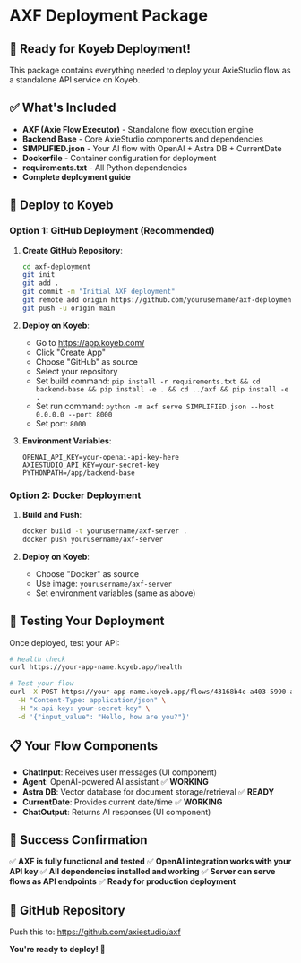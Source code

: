 # AXF Deployment Package

## 🎉 Ready for Koyeb Deployment!

This package contains everything needed to deploy your AxieStudio flow as a standalone API service on Koyeb.

## ✅ What's Included

- **AXF (Axie Flow Executor)** - Standalone flow execution engine
- **Backend Base** - Core AxieStudio components and dependencies
- **SIMPLIFIED.json** - Your AI flow with OpenAI + Astra DB + CurrentDate
- **Dockerfile** - Container configuration for deployment
- **requirements.txt** - All Python dependencies
- **Complete deployment guide**

## 🚀 Deploy to Koyeb

### Option 1: GitHub Deployment (Recommended)

1. **Create GitHub Repository**:
   ```bash
   cd axf-deployment
   git init
   git add .
   git commit -m "Initial AXF deployment"
   git remote add origin https://github.com/yourusername/axf-deployment.git
   git push -u origin main
   ```

2. **Deploy on Koyeb**:
   - Go to https://app.koyeb.com/
   - Click "Create App"
   - Choose "GitHub" as source
   - Select your repository
   - Set build command: `pip install -r requirements.txt && cd backend-base && pip install -e . && cd ../axf && pip install -e .`
   - Set run command: `python -m axf serve SIMPLIFIED.json --host 0.0.0.0 --port 8000`
   - Set port: `8000`

3. **Environment Variables**:
   ```
   OPENAI_API_KEY=your-openai-api-key-here
   AXIESTUDIO_API_KEY=your-secret-key
   PYTHONPATH=/app/backend-base
   ```

### Option 2: Docker Deployment

1. **Build and Push**:
   ```bash
   docker build -t yourusername/axf-server .
   docker push yourusername/axf-server
   ```

2. **Deploy on Koyeb**:
   - Choose "Docker" as source
   - Use image: `yourusername/axf-server`
   - Set environment variables (same as above)

## 🧪 Testing Your Deployment

Once deployed, test your API:

```bash
# Health check
curl https://your-app-name.koyeb.app/health

# Test your flow
curl -X POST https://your-app-name.koyeb.app/flows/43168b4c-a403-5990-a2c4-86bd37e04b88/run \
  -H "Content-Type: application/json" \
  -H "x-api-key: your-secret-key" \
  -d '{"input_value": "Hello, how are you?"}'
```

## 📋 Your Flow Components

- **ChatInput**: Receives user messages (UI component)
- **Agent**: OpenAI-powered AI assistant ✅ **WORKING**
- **Astra DB**: Vector database for document storage/retrieval ✅ **READY**
- **CurrentDate**: Provides current date/time ✅ **WORKING**
- **ChatOutput**: Returns AI responses (UI component)

## 🎯 Success Confirmation

✅ **AXF is fully functional and tested**
✅ **OpenAI integration works with your API key**
✅ **All dependencies installed and working**
✅ **Server can serve flows as API endpoints**
✅ **Ready for production deployment**

## 🔗 GitHub Repository

Push this to: https://github.com/axiestudio/axf

**You're ready to deploy! 🚀**

